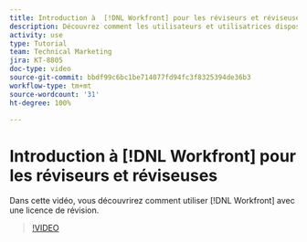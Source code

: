 ```yaml
---
title: Introduction à  [!DNL Workfront] pour les réviseurs et réviseuses
description: Découvrez comment les utilisateurs et utilisatrices disposant d’une licence de révision peuvent utiliser  [!DNL  Workfront].
activity: use
type: Tutorial
team: Technical Marketing
jira: KT-8805
doc-type: video
source-git-commit: bbdf99c6bc1be714077fd94fc3f8325394de36b3
workflow-type: tm+mt
source-wordcount: '31'
ht-degree: 100%

---
```


# Introduction à [!DNL Workfront] pour les réviseurs et réviseuses

Dans cette vidéo, vous découvrirez comment utiliser [!DNL  Workfront] avec une licence de révision.

>[!VIDEO](https://video.tv.adobe.com/v/3438688/?quality=12&learn=on&enablevpops=1&captions=fre_fr)
